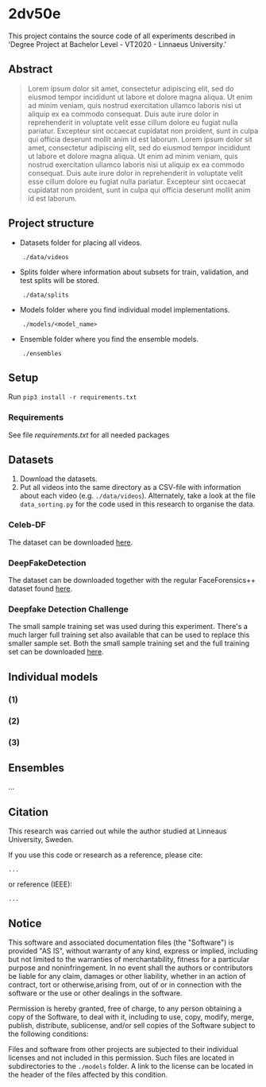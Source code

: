 # 2dv50e

This project contains the source code of all experiments described in 'Degree Project at Bachelor Level - VT2020 - Linnaeus University.'


## Abstract

> Lorem ipsum dolor sit amet, consectetur adipiscing elit, sed do eiusmod tempor incididunt ut labore et dolore magna aliqua. Ut enim ad minim veniam, quis nostrud exercitation ullamco laboris nisi ut aliquip ex ea commodo consequat.
> Duis aute irure dolor in reprehenderit in voluptate velit esse cillum dolore eu fugiat nulla pariatur. Excepteur sint occaecat cupidatat non proident, sunt in culpa qui officia deserunt mollit anim id est laborum.
> Lorem ipsum dolor sit amet, consectetur adipiscing elit, sed do eiusmod tempor incididunt ut labore et dolore magna aliqua. Ut enim ad minim veniam, quis nostrud exercitation ullamco laboris nisi ut aliquip ex ea commodo consequat.
> Duis aute irure dolor in reprehenderit in voluptate velit esse cillum dolore eu fugiat nulla pariatur. Excepteur sint occaecat cupidatat non proident, sunt in culpa qui officia deserunt mollit anim id est laborum.


## Project structure

- Datasets folder for placing all videos.
```
    ./data/videos
```

- Splits folder where information about subsets for train, validation, and test splits will be stored.
```
    ./data/splits
```

- Models folder where you find individual model implementations.
```
    ./models/<model_name>
```

- Ensemble folder where you find the ensemble models.
```
    ./ensembles
```


## Setup

Run `pip3 install -r requirements.txt`


### Requirements

See file *requirements.txt* for all needed packages


## Datasets

1. Download the datasets.
2. Put all videos into the same directory as a CSV-file with information about each video (e.g. `./data/videos`). Alternately, take a look at the file `data_sorting.py` for the code used in this research to organise the data.

### Celeb-DF
The dataset can be downloaded [here](https://github.com/danmohaha/celeb-deepfakeforensics#download).

### DeepFakeDetection
The dataset can be downloaded together with the regular FaceForensics++ dataset found [here](https://github.com/ondyari/FaceForensics/#access).

### Deepfake Detection Challenge
The small sample training set was used during this experiment. There's a much larger full training set also available that can be used to replace this smaller sample set.
Both the small sample training set and the full training set can be downloaded [here](https://www.kaggle.com/c/deepfake-detection-challenge/data).

## Individual models

### (1)
### (2)
### (3)


## Ensembles

...


## Citation

This research was carried out while the author studied at Linneaus University, Sweden.

If you use this code or research as a reference, please cite:
```
...
```
or reference (IEEE):
```
...
```

## Notice

This software and associated documentation files (the "Software") is provided "AS IS", without warranty of any kind, express or implied, including but not limited to the warranties of merchantability, fitness for a particular purpose and noninfringement. In no event shall the authors or contributors be liable for any claim, damages or other liability, whether in an action of contract, tort or otherwise,arising from, out of or in connection with the software or the use or other dealings in the software.

Permission is hereby granted, free of charge, to any person obtaining a copy of the Software, to deal with it, including to use, copy, modify, merge, publish, distribute, sublicense, and/or sell copies of the Software subject to the following conditions:

Files and software from other projects are subjected to their individual licenses and not included in this permission. Such files are located in subdirectories to the ```./models``` folder. A link to the license can be located in the header of the files affected by this condition.